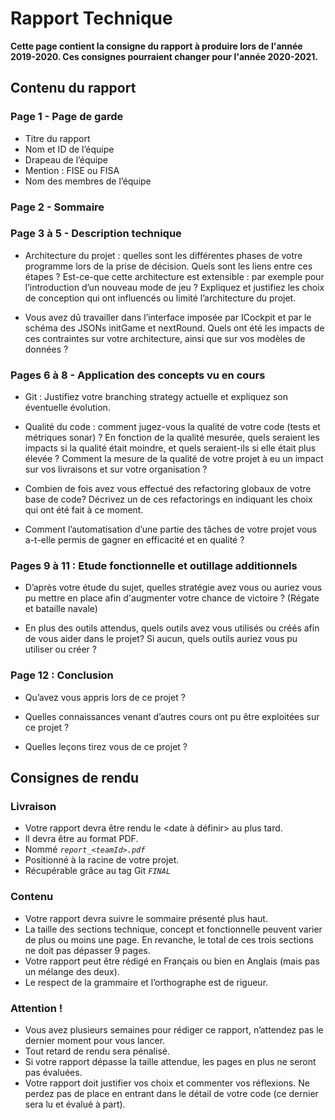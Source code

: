 # Rapport Technique

**Cette page contient la consigne du rapport à produire lors de l'année 2019-2020.
Ces consignes pourraient changer pour l'année 2020-2021.**

## Contenu du rapport

### Page 1 - Page de garde
-   Titre du rapport
-   Nom et ID de l’équipe
-   Drapeau de l’équipe
-   Mention : FISE ou FISA
-   Nom des membres de l’équipe

### Page 2 - Sommaire

### Page 3 à 5 - Description technique

-   Architecture du projet : quelles sont les différentes phases de votre programme lors de la prise de décision. Quels sont les liens entre ces étapes ? Est-ce-que cette architecture est extensible : par exemple pour l’introduction d’un nouveau mode de jeu ? Expliquez et justifiez les choix de conception qui ont influencés ou limité l’architecture du projet.
    
-   Vous avez dû travailler dans l’interface imposée par ICockpit et par le schéma des JSONs initGame et nextRound. Quels ont été les impacts de ces contraintes sur votre architecture, ainsi que sur vos modèles de données ?

### Pages 6 à 8 - Application des concepts vu en cours

-   Git : Justifiez votre branching strategy actuelle et expliquez son éventuelle évolution.
    
-   Qualité du code : comment jugez-vous la qualité de votre code (tests et métriques sonar) ? En fonction de la qualité mesurée, quels seraient les impacts si la qualité était moindre, et quels seraient-ils si elle était plus élevée ? Comment la mesure de la qualité de votre projet à eu un impact sur vos livraisons et sur votre organisation ?
    
-   Combien de fois avez vous effectué des refactoring globaux de votre base de code? Décrivez un de ces refactorings en indiquant les choix qui ont été fait à ce moment.
    
-   Comment l’automatisation d’une partie des tâches de votre projet vous a-t-elle permis de gagner en efficacité et en qualité ?

### Pages 9 à 11 : Etude fonctionnelle et outillage additionnels

-   D’après votre étude du sujet, quelles stratégie avez vous ou auriez vous pu mettre en place afin d'augmenter votre chance de victoire ? (Régate et bataille navale)
    
-   En plus des outils attendus, quels outils avez vous utilisés ou créés afin de vous aider dans le projet? Si aucun, quels outils auriez vous pu utiliser ou créer ?

### Page 12 : Conclusion

-   Qu’avez vous appris lors de ce projet ?
    
-   Quelles connaissances venant d’autres cours ont pu être exploitées sur ce projet ?
    
-   Quelles leçons tirez vous de ce projet ?

## Consignes de rendu

### Livraison
-   Votre rapport devra être rendu le <date à définir> au plus tard.
-   Il devra être au format PDF.
-   Nommé *`report_<teamId>.pdf`*
-   Positionné à la racine de votre projet.
-   Récupérable grâce au tag Git *`FINAL`*

### Contenu
-   Votre rapport devra suivre le sommaire présenté plus haut.
-   La taille des sections technique, concept et fonctionnelle peuvent varier de plus ou moins une page. En revanche, le total de ces trois sections ne doit pas dépasser 9 pages.
-   Votre rapport peut être rédigé en Français ou bien en Anglais (mais pas un mélange des deux).
-   Le respect de la grammaire et l’orthographe est de rigueur.

### Attention !
-   Vous avez plusieurs semaines pour rédiger ce rapport, n’attendez pas le dernier moment pour vous lancer.
-   Tout retard de rendu sera pénalisé.
-   Si votre rapport dépasse la taille attendue, les pages en plus ne seront pas évaluées.
-   Votre rapport doit justifier vos choix et commenter vos réflexions. Ne perdez pas de place en entrant dans le détail de votre code (ce dernier sera lu et évalué à part).

